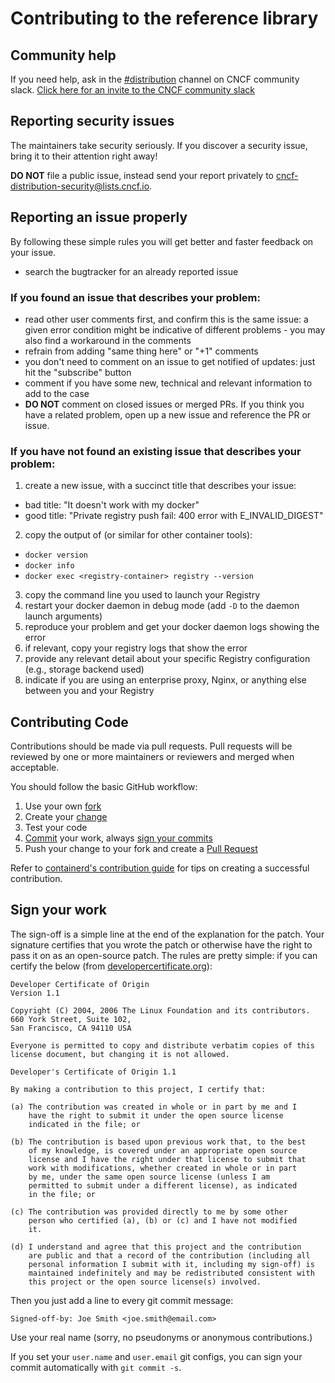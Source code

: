 # Contributing to the reference library

## Community help

If you need help, ask in the [#distribution](https://cloud-native.slack.com/archives/C01GVR8SY4R) channel on CNCF community slack.
[Click here for an invite to the CNCF community slack](https://slack.cncf.io/)

## Reporting security issues

The maintainers take security seriously. If you discover a security
issue, bring it to their attention right away!

**DO NOT** file a public issue, instead send your report privately to
[cncf-distribution-security@lists.cncf.io](mailto:cncf-distribution-security@lists.cncf.io).

## Reporting an issue properly

By following these simple rules you will get better and faster feedback on your issue.

 - search the bugtracker for an already reported issue

### If you found an issue that describes your problem:

 - read other user comments first, and confirm this is the same issue: a given error condition might be indicative of different problems - you may also find a workaround in the comments
 - refrain from adding "same thing here" or "+1" comments
 - you don't need to comment on an issue to get notified of updates: just hit the "subscribe" button
 - comment if you have some new, technical and relevant information to add to the case
 - __DO NOT__ comment on closed issues or merged PRs. If you think you have a related problem, open up a new issue and reference the PR or issue.

### If you have not found an existing issue that describes your problem:

 1. create a new issue, with a succinct title that describes your issue:
   - bad title: "It doesn't work with my docker"
   - good title: "Private registry push fail: 400 error with E_INVALID_DIGEST"
 2. copy the output of (or similar for other container tools):
   - `docker version`
   - `docker info`
   - `docker exec <registry-container> registry --version`
 3. copy the command line you used to launch your Registry
 4. restart your docker daemon in debug mode (add `-D` to the daemon launch arguments)
 5. reproduce your problem and get your docker daemon logs showing the error
 6. if relevant, copy your registry logs that show the error
 7. provide any relevant detail about your specific Registry configuration (e.g., storage backend used)
 8. indicate if you are using an enterprise proxy, Nginx, or anything else between you and your Registry

## Contributing Code

Contributions should be made via pull requests. Pull requests will be reviewed
by one or more maintainers or reviewers and merged when acceptable.

You should follow the basic GitHub workflow:

 1. Use your own [fork](https://help.github.com/en/articles/about-forks)
 2. Create your [change](https://github.com/containerd/project/blob/master/CONTRIBUTING.md#successful-changes)
 3. Test your code
 4. [Commit](https://github.com/containerd/project/blob/master/CONTRIBUTING.md#commit-messages) your work, always [sign your commits](https://github.com/containerd/project/blob/master/CONTRIBUTING.md#commit-messages)
 5. Push your change to your fork and create a [Pull Request](https://help.github.com/en/github/collaborating-with-issues-and-pull-requests/creating-a-pull-request-from-a-fork)

Refer to [containerd's contribution guide](https://github.com/containerd/project/blob/master/CONTRIBUTING.md#successful-changes)
for tips on creating a successful contribution.

## Sign your work

The sign-off is a simple line at the end of the explanation for the patch. Your
signature certifies that you wrote the patch or otherwise have the right to pass
it on as an open-source patch. The rules are pretty simple: if you can certify
the below (from [developercertificate.org](http://developercertificate.org/)):

```
Developer Certificate of Origin
Version 1.1

Copyright (C) 2004, 2006 The Linux Foundation and its contributors.
660 York Street, Suite 102,
San Francisco, CA 94110 USA

Everyone is permitted to copy and distribute verbatim copies of this
license document, but changing it is not allowed.

Developer's Certificate of Origin 1.1

By making a contribution to this project, I certify that:

(a) The contribution was created in whole or in part by me and I
    have the right to submit it under the open source license
    indicated in the file; or

(b) The contribution is based upon previous work that, to the best
    of my knowledge, is covered under an appropriate open source
    license and I have the right under that license to submit that
    work with modifications, whether created in whole or in part
    by me, under the same open source license (unless I am
    permitted to submit under a different license), as indicated
    in the file; or

(c) The contribution was provided directly to me by some other
    person who certified (a), (b) or (c) and I have not modified
    it.

(d) I understand and agree that this project and the contribution
    are public and that a record of the contribution (including all
    personal information I submit with it, including my sign-off) is
    maintained indefinitely and may be redistributed consistent with
    this project or the open source license(s) involved.
```

Then you just add a line to every git commit message:

    Signed-off-by: Joe Smith <joe.smith@email.com>

Use your real name (sorry, no pseudonyms or anonymous contributions.)

If you set your `user.name` and `user.email` git configs, you can sign your
commit automatically with `git commit -s`.
